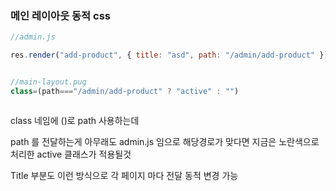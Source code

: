 ### 메인 레이아웃 동적 css

```js
//admin.js

res.render("add-product", { title: "asd", path: "/admin/add-product" })


//main-layout.pug
class=(path==="/admin/add-product" ? "active" : "")



```

class 네임에 ()로 path 사용하는데

path 를 전달하는게 아무래도 admin.js 임으로 해당경로가 맞다면 지금은 노란색으로 처리한 active 클래스가 적용될것

Title 부분도 이런 방식으로 각 페이지 마다 전달 동적 변경 가능
